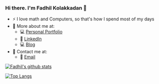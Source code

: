 ### Hi there. I'm Fadhil Kolakkadan 👋

- :zap: I love math and Computers, so that's how I spend most of my days
- 📌 More about me at:
   - 💻 [Personal Portfolio](https://fadh1l.github.io/index.html)
   - 🏢 [LinkedIn](https://www.linkedin.com/in/fadhil-kolakkadan/)
   - 💻 [Blog](https://fadh1l.github.io/TheBlog/)
- 🤙 Contact me at:
   - 📧 [Email](fadhilko@gmail.com)


[![Fadhil's github stats](https://github-readme-stats.vercel.app/api?username=fadh1l&count_private=true&show_icons=true&theme=tokyonight&hide_rank=false)](https://github.com/anuraghazra/github-readme-stats)

[![Top Langs](https://github-readme-stats.vercel.app/api/top-langs/?username=fadh1l&layout=compact&theme=tokyonight)](https://github.com/anuraghazra/github-readme-stats)

